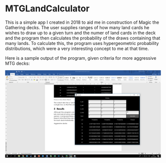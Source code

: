 # MTGLandCalculator

This is a simple app I created in 2018 to aid me in construction of Magic the Gathering decks.
The user supplies ranges of how many land cards he wishes to draw up to a given turn and the numer of land cards in the deck and the program then calculates the probability of the draws containing that many lands. To calculate this, the program uses hypergeometric probability distributions, which were a very interesting concept to me at that time.

Here is a sample output of the program, given criteria for more aggressive MTG decks:

![Sample output of the program](https://github.com/andyElking/MTGLandCalculator/blob/ffb475c9e7122edff7e54301d0b2c085120983eb/Aggro_output_screenshot.png)
